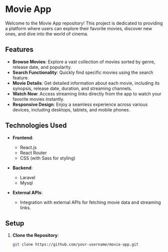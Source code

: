 # Movie App

Welcome to the Movie App repository! This project is dedicated to providing a platform where users can explore their favorite movies, discover new ones, and dive into the world of cinema.

## Features

- **Browse Movies**: Explore a vast collection of movies sorted by genre, release date, and popularity.
- **Search Functionality**: Quickly find specific movies using the search feature.
- **Movie Details**: Get detailed information about each movie, including its synopsis, release date, duration, and streaming channels.
- **Watch Now**: Access streaming links directly from the app to watch your favorite movies instantly.
- **Responsive Design**: Enjoy a seamless experience across various devices, including desktops, tablets, and mobile phones.

## Technologies Used

- **Frontend**:
  - React.js
  - React Router
  - CSS (with Sass for styling)

- **Backend**:
  - Laravel
  - Mysql

- **External APIs**:
  - Integration with external APIs for fetching movie data and streaming links.

## Setup

1. **Clone the Repository**:
   ```bash
   git clone https://github.com/your-username/movie-app.git
